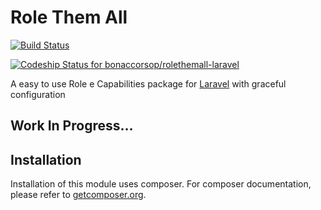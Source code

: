 Role Them All
===================

[![Build Status](https://travis-ci.org/bonaccorsop/rolethemall-laravel.svg?branch=master)](https://travis-ci.org/bonaccorsop/rolethemall-laravel)

[ ![Codeship Status for bonaccorsop/rolethemall-laravel](https://www.codeship.io/projects/ad1ccf10-e52c-0131-392c-0ea154bde2ac/status)](https://www.codeship.io/projects/25715)

A easy to use Role e Capabilities package for [Laravel](http://laravel.com/) with graceful configuration

## Work In Progress...


## Installation

Installation of this module uses composer. For composer documentation, please refer to
[getcomposer.org](http://getcomposer.org/).






